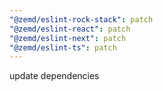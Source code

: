 ```yaml
---
"@zemd/eslint-rock-stack": patch
"@zemd/eslint-react": patch
"@zemd/eslint-next": patch
"@zemd/eslint-ts": patch
---
```


update dependencies
